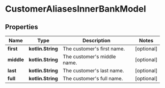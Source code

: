 
# CustomerAliasesInnerBankModel

## Properties
Name | Type | Description | Notes
------------ | ------------- | ------------- | -------------
**first** | **kotlin.String** | The customer&#39;s first name. |  [optional]
**middle** | **kotlin.String** | The customer&#39;s middle name. |  [optional]
**last** | **kotlin.String** | The customer&#39;s last name. |  [optional]
**full** | **kotlin.String** | The customer&#39;s full name. |  [optional]



